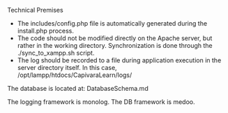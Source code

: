 Technical Premises

* The includes/config.php file is automatically generated during the install.php process.
* The code should not be modified directly on the Apache server, but rather in the working directory. Synchronization is done through the ./sync_to_xampp.sh script.
* The log should be recorded to a file during application execution in the server directory itself. In this case, /opt/lampp/htdocs/CapivaraLearn/logs/

The database is located at:
DatabaseSchema.md

The logging framework is monolog.
The DB framework is medoo.